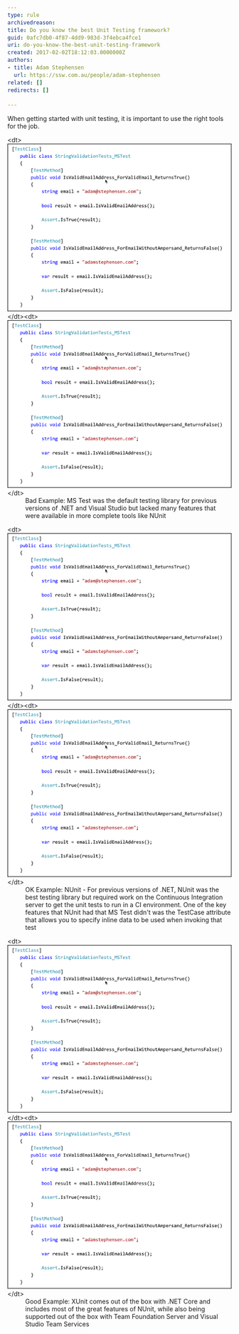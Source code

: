 ```yaml
---
type: rule
archivedreason: 
title: Do you know the best Unit Testing framework?
guid: 0afc7db0-4f87-4dd9-983d-3f4ebca4fce1
uri: do-you-know-the-best-unit-testing-framework
created: 2017-02-02T18:12:03.0000000Z
authors:
- title: Adam Stephensen
  url: https://ssw.com.au/people/adam-stephensen
related: []
redirects: []

---
```


When getting started with unit testing, it is important to use the right tools for the job.

<!--endintro-->
<dl class="badImage">&lt;dt&gt;<img src="bestunittest-bad1.png" alt="bestunittest-bad1.png">&lt;/dt&gt;&lt;dt&gt;<img src="bestunittest-bad1.png" alt="bestunittest-bad2.png">&lt;/dt&gt;<dd>Bad Example: MS Test was the default testing library for previous versions of .NET and Visual Studio but lacked many features that were available in more complete tools like NUnit<br></dd></dl><dl class="image">&lt;dt&gt;<img src="bestunittest-bad1.png" alt="bestunittest-ok1.png">&lt;/dt&gt;&lt;dt&gt;<img src="bestunittest-bad1.png" alt="bestunittest-ok2.png">&lt;/dt&gt;<dd>OK Example: NUnit - For previous versions of .NET, NUnit was the best testing library but required work on the Continuous Integration server to get the unit tests to run in a CI environment. One of the key features that NUnit had that MS Test didn't was the TestCase attribute that allows you to specify inline data to be used when invoking that test<br></dd></dl> <dl class="goodImage"> &lt;dt&gt;<img src="bestunittest-bad1.png" alt="bestunittest-good1.png">&lt;/dt&gt;&lt;dt&gt;<img src="bestunittest-bad1.png" alt="bestunittest-good2.png">&lt;/dt&gt;<dd>Good Example: XUnit comes out of the box with .NET Core and includes most of the great features of NUnit, while also being supported out of the box with Team Foundation Server and Visual Studio Team Services <br></dd></dl>
